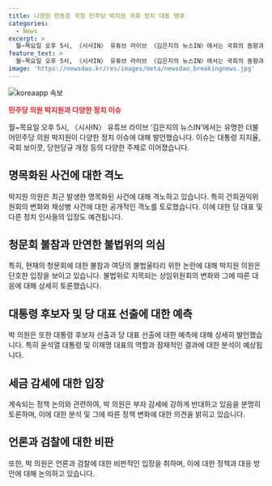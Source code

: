 ```yaml
---
title: 나경원 한동훈 국힘 민주당 박지원 국회 정치 대표 땡큐
categories:
  - News
excerpt: >
  월~목요일 오후 5시, 〈시사IN〉 유튜브 라이브 〈김은지의 뉴스IN〉에서는 국회의 동향과 현재의 정치적 이슈에 대한 심층적인 논의가 이어집니다. 이번 주 주요 내용은 ‘채상병 특검법’ 입법청문회, 국회 보이콧 문제, 한동훈 전 비대위원장 출마, 민주당의 당헌당규 개정과 대통령 지지율 상승, 그리고 종부세와 상속세 감세 논의이며, 이외에도 김건희 여사 수사, 김정숙 여사 수사 등 다양한 내용이 담겨있어요. 윤석열 대통령의 최근 발언, 감세의 유혹 등으로 인해 정치적 분위기가 혼란스럽지만, 민주당의힘은 당내 부터 중앙정 단계까지 여러 이슈를 어루만지고 있습니다.
feature_text: >
  월~목요일 오후 5시, 〈시사IN〉 유튜브 라이브 〈김은지의 뉴스IN〉에서는 국회의 동향과 현재의 정치적 이슈에 대한 심층적인 논의가 이어집니다. 이번 주 주요 내용은 ‘채상병 특검법’ 입법청문회, 국회 보이콧 문제, 한동훈 전 비대위원장 출마, 민주당의 당헌당규 개정과 대통령 지지율 상승, 그리고 종부세와 상속세 감세 논의이며, 이외에도 김건희 여사 수사, 김정숙 여사 수사 등 다양한 내용이 담겨있어요. 윤석열 대통령의 최근 발언, 감세의 유혹 등으로 인해 정치적 분위기가 혼란스럽지만, 민주당의힘은 당내 부터 중앙정 단계까지 여러 이슈를 어루만지고 있습니다.
image: 'https://newsdao.kr/res/images/meta/newsdao_breakingnews.jpg'
---
```


<p><img src="https://newsdao.kr/res/images/meta/newsdao_breakingnews.jpg" alt="koreaapp 속보" /></p>

<p><b><span style="color: #ee2323;">민주당 의원 박지원과 다양한 정치 이슈</span></b></p>

<p data-ke-size="size16">월~목요일 오후 5시, 〈시사IN〉 유튜브 라이브 ‘김은지의 뉴스IN’에서는 유명한 더불어민주당 의원 박지원이 다양한 정치 이슈에 대해 발언했습니다. 이슈는 대통령 지지율, 국회 보이콧, 당헌당규 개정 등의 다양한 주제로 이어졌습니다.</p>

<h2 data-ke-size="size26">명목화된 사건에 대한 격노</h2>

<p data-ke-size="size16">박지원 의원은 최근 발생한 명목화된 사건에 대해 격노하고 있습니다. 특히 건희권익위원회의 변화와 채상병 사건에 대한 공개적인 격노를 토로했습니다. 이에 대한 당 대표 및 다른 정치 인사들의 입장도 예견됩니다.</p>

<h2 data-ke-size="size26">청문회 불참과 만연한 불법위의 의심</h2>

<p data-ke-size="size16">특히, 현재의 청문회에 대한 불참과 여당의 불법울타리 위한 논란에 대해 박지원 의원은 단호한 입장을 보이고 있습니다. 불법위로 지목되는 상임위원회의 변화와 그에 따른 대응에 대해 상세히 토론했습니다.
</p>

<h2 data-ke-size="size26">대통령 후보자 및 당 대표 선출에 대한 예측</h2>

<p data-ke-size="size16">박 의원은 또한 대통령 후보자 선출과 당 대표 선출에 대한 예측에 대해 상세히 발언했습니다. 특히 윤석열 대통령 및 이재명 대표의 역할과 잠재적인 결과에 대한 분석이 예상됩니다.</p>

<h2 data-ke-size="size26">세금 감세에 대한 입장</h2>

<p data-ke-size="size16">계속되는 정책 논의와 관련하여, 박 의원은 부자 감세에 강하게 반대하고 있음을 분명히 토론하며, 이에 대한 분석 및 그에 따른 정책 변화에 대한 의견을 밝히고 있습니다.</p>

<h2 data-ke-size="size26">언론과 검찰에 대한 비판</h2>

<p data-ke-size="size16">또한, 박 의원은 언론과 검찰에 대한 비판적인 입장을 취하며, 이에 대한 정책과 대응 방안에 대해 논의하고 있습니다.</p>

<p data-ke-size="size16">&nbsp;</p>

